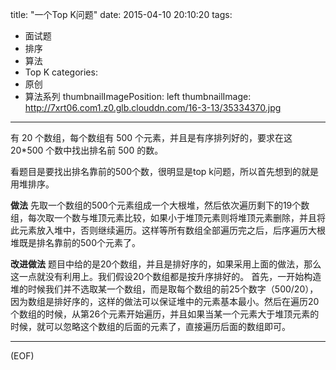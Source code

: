 title: "一个Top K问题"
date: 2015-04-10 20:10:20
tags:
  - 面试题
  - 排序
  - 算法
  - Top K
categories:
  - 原创
  - 算法系列
thumbnailImagePosition: left
thumbnailImage: http://7xrt06.com1.z0.glb.clouddn.com/16-3-13/35334370.jpg
---

有 20 个数组，每个数组有 500 个元素，并且是有序排列好的，要求在这 20*500 个数中找出排名前 500 的数。 
<!-- more -->
看题目是要找出排名靠前的500个数，很明显是top k问题，所以首先想到的就是用堆排序。

**做法**
先取一个数组的500个元素组成一个大根堆，然后依次遍历剩下的19个数组，每次取一个数与堆顶元素比较，如果小于堆顶元素则将堆顶元素删除，并且将此元素放入堆中，否则继续遍历。这样等所有数组全部遍历完之后，后序遍历大根堆既是排名靠前的500个元素了。

**改进做法**
题目中给的是20个数组，并且是排好序的，如果采用上面的做法，那么这一点就没有利用上。我们假设20个数组都是按升序排好的。
首先，一开始构造堆的时候我们并不选取某一个数组，而是取每个数组的前25个数字（500/20），因为数组是排好序的，这样的做法可以保证堆中的元素基本最小。然后在遍历20个数组的时候，从第26个元素开始遍历，并且如果当某一个元素大于堆顶元素的时候，就可以忽略这个数组的后面的元素了，直接遍历后面的数组即可。
***
(EOF)
